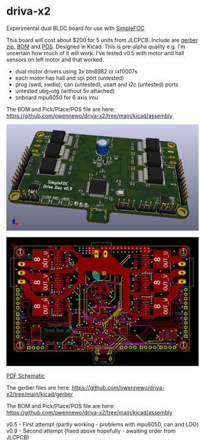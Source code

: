 # driva-x2
Experimental dual BLDC board for use with [SimpleFOC](https://simplefoc.com)

This board will cost about $200 for 5 units from JLCPCB. Include are [gerber zip](https://github.com/owennewo/driva-x2/blob/main/kicad/gerber/driva-x2.zip), [BOM](https://github.com/owennewo/driva-x2/blob/main/kicad/assembly/driva-x2-bom.csv) and [POS](https://github.com/owennewo/driva-x2/blob/main/kicad/assembly/driva-x2-all-pos.csv).  Designed in Kicad.  This is pre-alpha quality e.g. I'm uncertain how much of it will work.  I've tested v0.5 with motor and hall sensors on left motor and that worked.

 - dual motor drivers using 3x btn8982 or ixf0007s
 - each motor has hall and spi port (untested)
 - prog (swd, swdio), can (untested), usart and i2c (untested) ports
 - untested ubg-otg (without 5v attached)
 - onboard mpu6050 for 6 axis imu

The BOM and Pick/Place/POS file are here:
https://github.com/owennewo/driva-x2/tree/main/kicad/assembly 

![3D render](./kicad/docs/driva-x2-3d.png)

![Top Layer](./kicad/docs/top-layer.jpeg)

[PDF Schematic](./kicad/docs/driva-x2.pdf)

The gerber files are here:
https://github.com/owennewo/driva-x2/tree/main/kicad/gerber

The BOM and Pick/Place/POS file are here:
https://github.com/owennewo/driva-x2/tree/main/kicad/assembly

v0.5 - First attempt (partly working - problems with mpu6050, can and LDO)
v0.9 - Second attempt (fixed above hopefully - awaiting order from JLCPCB)

